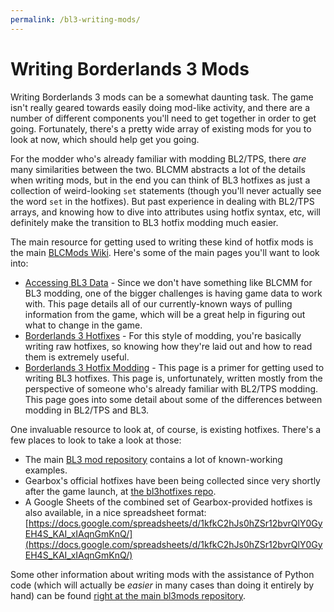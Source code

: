 ```yaml
---
permalink: /bl3-writing-mods/
---
```


# Writing Borderlands 3 Mods

Writing Borderlands 3 mods can be a somewhat daunting task.  The game isn't
really geared towards easily doing mod-like activity, and there are a number
of different components you'll need to get together in order to get going.
Fortunately, there's a pretty wide array of existing mods for you to look
at now, which should help get you going.

For the modder who's already familiar with modding BL2/TPS, there *are* many
similarities between the two.  BLCMM abstracts a lot of the details when
writing mods, but in the end you can think of BL3 hotfixes as just a collection
of weird-looking `set` statements (though you'll never actually see the word
`set` in the hotfixes).  But past experience in dealing with BL2/TPS arrays,
and knowing how to dive into attributes using hotfix syntax, etc, will definitely
make the transition to BL3 hotfix modding much easier.

The main resource for getting used to writing these kind of hotfix mods is
the main [BLCMods Wiki](https://github.com/BLCM/BLCMods/wiki/Borderlands-3-Modding-Info).
Here's some of the main pages you'll want to look into:

- [Accessing BL3 Data](https://github.com/BLCM/BLCMods/wiki/Accessing-Borderlands-3-Data) -
  Since we don't have something like BLCMM for BL3 modding, one of the bigger
  challenges is having game data to work with.  This page details all of our
  currently-known ways of pulling information from the game, which will be
  a great help in figuring out what to change in the game.
- [Borderlands 3 Hotfixes](https://github.com/BLCM/BLCMods/wiki/Borderlands-3-Hotfixes) -
  For this style of modding, you're basically writing raw hotfixes, so knowing how
  they're laid out and how to read them is extremely useful.
- [Borderlands 3 Hotfix Modding](https://github.com/BLCM/BLCMods/wiki/Borderlands-3-Hotfix-Modding) -
  This page is a primer for getting used to writing BL3 hotfixes.  This page is,
  unfortunately, written mostly from the perspective of someone who's already
  familiar with BL2/TPS modding.  This page goes into some detail about some of
  the differences between modding in BL2/TPS and BL3.

One invaluable resource to look at, of course, is existing hotfixes.  There's a few
places to look to take a look at those:

- The main [BL3 mod repository](https://github.com/BLCM/bl3mods/wiki) contains a lot of
  known-working examples.
- Gearbox's official hotfixes have been being collected since very shortly after the
  game launch, at [the bl3hotfixes repo](https://github.com/BLCM/bl3hotfixes/).
- A Google Sheets of the combined set of Gearbox-provided hotfixes is also available,
  in a nice spreadsheet format:
  [https://docs.google.com/spreadsheets/d/1kfkC2hJs0hZSr12bvrQlY0GyEH4S_KAI_xIAqnGmKnQ/](https://docs.google.com/spreadsheets/d/1kfkC2hJs0hZSr12bvrQlY0GyEH4S_KAI_xIAqnGmKnQ/)

Some other information about writing mods with the assistance of Python code (which
will actually be *easier* in many cases than doing it entirely by hand) can be
found [right at the main bl3mods repository](https://github.com/BLCM/bl3mods/blob/master/README-authors.md).

